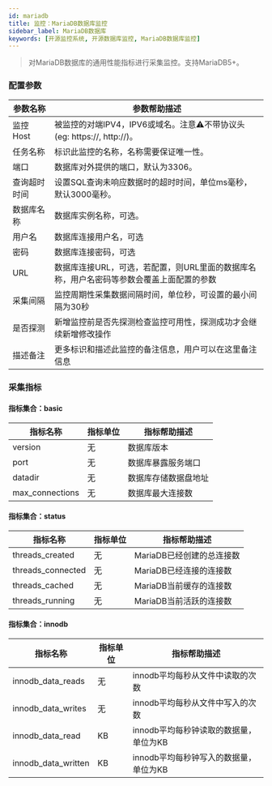 ```yaml
---
id: mariadb  
title: 监控：MariaDB数据库监控      
sidebar_label: MariaDB数据库   
keywords: [开源监控系统, 开源数据库监控, MariaDB数据库监控]
---
```


> 对MariaDB数据库的通用性能指标进行采集监控。支持MariaDB5+。

### 配置参数

|  参数名称  |                        参数帮助描述                        |
|--------|------------------------------------------------------|
| 监控Host | 被监控的对端IPV4，IPV6或域名。注意⚠️不带协议头(eg: https://, http://)。 |
| 任务名称   | 标识此监控的名称，名称需要保证唯一性。                                  |
| 端口     | 数据库对外提供的端口，默认为3306。                                  |
| 查询超时时间 | 设置SQL查询未响应数据时的超时时间，单位ms毫秒，默认3000毫秒。                  |
| 数据库名称  | 数据库实例名称，可选。                                          |
| 用户名    | 数据库连接用户名，可选                                          |
| 密码     | 数据库连接密码，可选                                           |
| URL    | 数据库连接URL，可选，若配置，则URL里面的数据库名称，用户名密码等参数会覆盖上面配置的参数      |
| 采集间隔   | 监控周期性采集数据间隔时间，单位秒，可设置的最小间隔为30秒                       |
| 是否探测   | 新增监控前是否先探测检查监控可用性，探测成功才会继续新增修改操作                     |
| 描述备注   | 更多标识和描述此监控的备注信息，用户可以在这里备注信息                          |

### 采集指标

#### 指标集合：basic

|      指标名称       | 指标单位 |   指标帮助描述   |
|-----------------|------|------------|
| version         | 无    | 数据库版本      |
| port            | 无    | 数据库暴露服务端口  |
| datadir         | 无    | 数据库存储数据盘地址 |
| max_connections | 无    | 数据库最大连接数   |

#### 指标集合：status

|       指标名称        | 指标单位 |      指标帮助描述      |
|-------------------|------|------------------|
| threads_created   | 无    | MariaDB已经创建的总连接数 |
| threads_connected | 无    | MariaDB已经连接的连接数  |
| threads_cached    | 无    | MariaDB当前缓存的连接数  |
| threads_running   | 无    | MariaDB当前活跃的连接数  |

#### 指标集合：innodb

|        指标名称         | 指标单位 |         指标帮助描述          |
|---------------------|------|-------------------------|
| innodb_data_reads   | 无    | innodb平均每秒从文件中读取的次数     |
| innodb_data_writes  | 无    | innodb平均每秒从文件中写入的次数     |
| innodb_data_read    | KB   | innodb平均每秒钟读取的数据量，单位为KB |
| innodb_data_written | KB   | innodb平均每秒钟写入的数据量，单位为KB |
